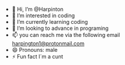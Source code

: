 - 👋 Hi, I’m @Harpinton
- 👀 I’m interested in coding
- 🌱 I’m currently learning coding 
- 💞️ I’m looking to advance in programing 
- 📫 you can reach me via the following email harpington1@protonmail.com
- 😄 Pronouns: male
- ⚡ Fun fact I´m a cunt

<!---
Harpinton/Harpinton is a ✨ special ✨ repository because its `README.md` (this file) appears on your GitHub profile.
You can click the Preview link to take a look at your changes.
--->
